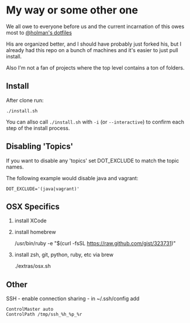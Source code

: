 My way or some other one
========================

We all owe to everyone before us and the current incarnation of this owes most
to [@holman's dotfiles](https://github.com/holman/dotfiles)

His are organized better, and I should have probably just forked his, but I
already had this repo on a bunch of machines and it's easier to just pull install.

Also I'm not a fan of projects where the top level contains a ton of folders.

Install
-------

After clone run:

    ./install.sh

You can allso call `./install.sh` with `-i` (or `--interactive`) to confirm
each step of the install process.

Disabling 'Topics'
------------------

If you want to disable any 'topics' set DOT\_EXCLUDE to match the topic names.

The following example would disable java and vagrant:

    DOT_EXCLUDE='(java|vagrant)'

OSX Specifics
-------------

1. install XCode
2. install homebrew

    /usr/bin/ruby -e "$(curl -fsSL https://raw.github.com/gist/323731)"

3. install zsh, git, python, ruby, etc via brew

    ./extras/osx.sh

Other
-----

SSH - enable connection sharing - in ~/.ssh/config add

    ControlMaster auto
    ControlPath /tmp/ssh_%h_%p_%r

